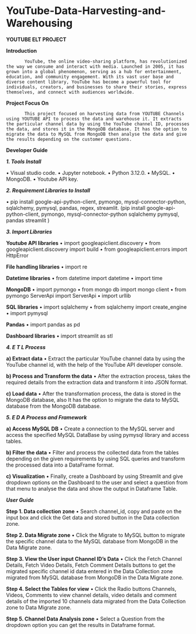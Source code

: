 # YouTube-Data-Harvesting-and-Warehousing
**YOUTUBE ELT PROJECT**

**Introduction**
                                   
           YouTube, the online video-sharing platform, has revolutionized the way we consume and interact with media. Launched in 2005, it has grown into a global phenomenon, serving as a hub for entertainment, education, and community engagement. With its vast user base and diverse content library, YouTube has become a powerful tool for individuals, creators, and businesses to share their stories, express themselves, and connect with audiences worldwide.
                                   
**Project Focus On**
                                    
           This project focused on harvesting data from YOUTUBE Channels using YOUTUBE API to process the data and warehouse it. It extracts the particular channel data by using the YouTube channel ID, processes the data, and stores it in the MongoDB database. It has the option to migrate the data to MySQL from MongoDB then analyse the data and give the results depending on the customer questions.
                                     
**Developer Guide**

_**1. Tools Install**_

•	Visual studio code.
•	Jupyter notebook.
•	Python 3.12.0.
•	MySQL.
•	MongoDB.
•	Youtube API key.

_**2. Requirement Libraries to Install**_

•	pip install google-api-python-client, pymongo, mysql-connector-python, sqlalchemy, pymysql, pandas, regex,  streamlit.
(pip install google-api-python-client, pymongo, mysql-connector-python sqlalchemy pymysql, pandas  streamlit )

_**3. Import Libraries**_

**Youtube API libraries**
•	import googleapiclient.discovery
•	from googleapiclient.discovery import build
•	from  googleapiclient.errors import HttpError

**File handling libraries**
•	import re

**Datetime libraries**
•	from datetime import datetime
•	import time

**MongoDB**
•	import pymongo
•	from mongo db import mongo client
•	from pymongo ServerApi import ServerApi
•	import urllib

**SQL libraries**
•	import sqlalchemy
•	from sqlalchemy import create_engine
•	import pymysql

**Pandas** 
•	import pandas as pd

**Dashboard libraries**
•	import streamlit as stl

_**4. E T L Process**_

**a) Extract data**
•	Extract the particular YouTube channel data by using the YouTube channel id, with the help of the YouTube API developer console.

**b) Process and Transform the data**
•	After the extraction process, takes the required details from the extraction data and transform it into JSON format.

**c) Load data**
•	After the transformation process, the data is stored in the MongoDB database, also It has the option to migrate the data to MySQL database from the MongoDB database.

_**5. E D A Process and Framework**_

**a) Access MySQL DB**
•	Create a connection to the MySQL server and access the specified MySQL DataBase by using pymysql library and access tables.

**b) Filter the data**
•	Filter and process the collected data from the tables depending on the given requirements by using SQL queries and transform the processed data into a DataFrame format.

**c) Visualization**
•	Finally, create a Dashboard by using Streamlit and give dropdown options on the Dashboard to the user and select a question from that menu to analyse the data and show the output in Dataframe Table.

_**User Guide**_

**Step 1. Data collection zone**
•	Search channel_id, copy and paste on the input box and click the Get data and stored button in the Data collection zone.

**Step 2. Data Migrate zone**
•	Click the Migrate to MySQL button to migrate the specific channel data to the MySQL database from MongoDB in the Data Migrate zone.

**Step 3. View the User input Channel ID’s Data**
•	Click the Fetch Channel Details, Fetch Video Details, Fetch Comment Details buttons to get the migrated specific channel id data entered in the Data Collection zone migrated  from  MySQL database from MongoDB in the Data Migrate zone.

**Step 4. Select the Tables for view** 
•	Click the Radio buttons Channels, Videos, Comments to view channel details, video details and comment details of the imported 10 channels data migrated from the  Data Collection zone to Data Migrate zone.

**Step 5. Channel Data Analysis zone**
•	Select a Question from the dropdown option you can get the results in Dataframe format.


